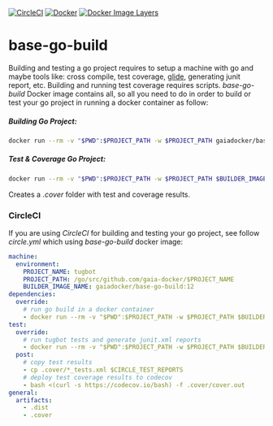 [![CircleCI](https://circleci.com/gh/gaia-docker/base-go-build.svg?style=shield)](https://circleci.com/gh/gaia-docker/base-go-build)
[![Docker](https://img.shields.io/docker/pulls/gaiadocker/base-go-build.svg)](https://hub.docker.com/r/gaiadocker/base-go-build/)
[![Docker Image Layers](https://imagelayers.io/badge/gaiadocker/base-go-build:latest.svg)](https://imagelayers.io/?images=gaiadocker/base-go-build:latest)

# base-go-build
Building and testing a go project requires to setup a machine with go and maybe tools like: cross compile, test coverage, [glide](https://github.com/Masterminds/glide), generating junit report, etc.
Building and running test coverage requires scripts. *base-go-build* Docker image contains all, so all you need to do in order to build or test your go project in running a docker container as follow:
##### Building Go Project:
```bash
docker run --rm -v "$PWD":$PROJECT_PATH -w $PROJECT_PATH gaiadocker/base-go-build /go/script/go_build.sh $PROJECT_NAME
```
##### Test & Coverage Go Project:
```bash
docker run --rm -v "$PWD":$PROJECT_PATH -w $PROJECT_PATH $BUILDER_IMAGE_NAME /go/script/coverage.sh
```
Creates a _.cover_ folder with test and coverage results.
### CircleCI
If you are using _CircleCI_ for building and testing your go project, see follow _circle.yml_ which using _base-go-build_ docker image:
```yml
machine:
  environment:
    PROJECT_NAME: tugbot
    PROJECT_PATH: /go/src/github.com/gaia-docker/$PROJECT_NAME
    BUILDER_IMAGE_NAME: gaiadocker/base-go-build:12
dependencies:
  override:
    # run go build in a docker container
    - docker run --rm -v "$PWD":$PROJECT_PATH -w $PROJECT_PATH $BUILDER_IMAGE_NAME /go/script/go_build.sh $PROJECT_NAME
test:
  override:
    # run tugbot tests and generate junit.xml reports
    - docker run --rm -v "$PWD":$PROJECT_PATH -w $PROJECT_PATH $BUILDER_IMAGE_NAME /go/script/coverage.sh
  post:
    # copy test results
    - cp .cover/*_tests.xml $CIRCLE_TEST_REPORTS
    # deploy test coverage results to codecov
    - bash <(curl -s https://codecov.io/bash) -f .cover/cover.out
general:
  artifacts:
    - .dist
    - .cover
```
